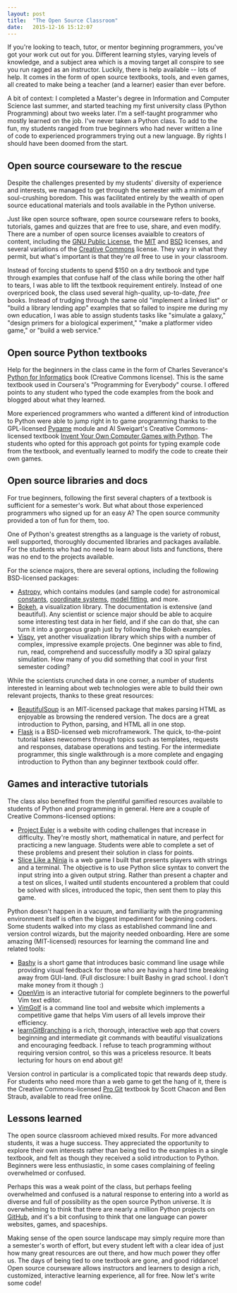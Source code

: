```yaml
---
layout: post
title:  "The Open Source Classroom"
date:   2015-12-16 15:12:07
---
```


If you're looking to teach, tutor, or mentor beginning programmers, you've got your work cut out for you. Different learning styles, varying levels of knowledge, and a subject area which is a moving target all conspire to see you run ragged as an instructor. Luckily, there is help available -- lots of help. It comes in the form of open source textbooks, tools, and even games, all created to make being a teacher (and a learner) easier than ever before.

A bit of context: I completed a Master's degree in Information and Computer Science last summer, and started teaching my first university class (Python Programming) about two weeks later. I'm a self-taught programmer who mostly learned on the job. I've never taken a Python class. To add to the fun, my students ranged from true beginners who had never written a line of code to experienced programmers trying out a new language. By rights I should have been doomed from the start.

## Open source courseware to the rescue

Despite the challenges presented by my students' diversity of experience and interests, we managed to get through the semester with a minimum of soul-crushing boredom. This was facilitated entirely by the wealth of open source educational materials and tools available in the Python universe. 

Just like open source software, open source courseware refers to books, tutorials, games and quizzes that are free to use, share, and even modify. There are a number of open source licenses avaialble to creators of content, including  the [GNU Public License](http://opensource.org/licenses/gpl-license), the [MIT](http://opensource.org/licenses/MIT) and [BSD](http://opensource.org/licenses/BSD-2-Clause) licenses, and several variations of the [Creative Commons](https://creativecommons.org/licenses/) license. They vary in what they permit, but what's important is that they're _all_ free to use in your classroom.

Instead of forcing students to spend $150 on a dry textbook and type through examples that confuse half of the class while boring the other half to tears, I was able to lift the textbook requirement entirely. Instead of one overpriced book, the class used several high-quality, up-to-date, _free_ books. Instead of trudging through the same old "implement a linked list" or "build a library lending app" examples that so failed to inspire me during my own education, I was able to assign students tasks like "simulate a galaxy," "design primers for a biological experiment," "make a platformer video game," or "build a web service."

## Open source Python textbooks

Help for the beginners in the class came in the form of Charles Severance's [Python for Informatics](http://www.pythonlearn.com/html-270/) book (Creative Commons license). This is the same textbook used in Coursera's "Programming for Everybody" course.  I offered points to any student who typed the code examples from the book and blogged about what they learned.

More experienced programmers who wanted a different kind of introduction to Python were able to jump right in to game programming thanks to the GPL-licensed [Pygame](http://www.pygame.org) module and Al Sweigart's Creative Commons-licensed textbook [Invent Your Own Computer Games with Python](http://inventwithpython.com/chapters/). The students who opted for this approach got points for typing example code from the textbook, and eventually learned to modify the code to create their own games.

## Open source libraries and docs

For true beginners, following the first several chapters of a textbook is sufficient for a semester's work. But what about those experienced programmers who signed up for an easy A? The open source community provided a ton of fun for them, too.

One of Python's greatest strengths as a language is the variety of robust, well supported, thoroughly documented libraries and packages available. For the students who had no need to learn about lists and functions, there was no end to the projects available.

For the science majors, there are several options, including the following BSD-licensed packages:

- [Astropy](http://www.astropy.org/), which contains modules (and sample code) for astronomical [constants](http://docs.astropy.org/en/stable/constants/index.html), [coordinate systems](http://docs.astropy.org/en/stable/coordinates/index.html), [model fitting](http://docs.astropy.org/en/stable/modeling/index.html), and more. 
- [Bokeh](http://bokeh.pydata.org/en/latest/), a visualization library. The documentation is extensive (and beautiful). Any scientist or science major should be able to acquire some interesting test data in her field, and if she can do that, she can turn it into a gorgeous graph just by following the Bokeh examples.
- [Vispy](http://vispy.org/), yet another visualization library which ships with a number of complex, impressive example projects. One beginner was able to find, run, read, comprehend and successfully modify a 3D spiral galazy simulation. How many of you did something that cool in your first semester coding?

While the scientists crunched data in one corner, a number of students interested in learning about web technologies were able to build their own relevant projects, thanks to these great resources:

- [BeautifulSoup](http://www.crummy.com/software/BeautifulSoup/bs4/doc/) is an MIT-licensed package that makes parsing HTML as enjoyable as browsing the rendered version. The docs are a great introduction to Python, parsing, and HTML all in one stop.
- [Flask](http://flask.pocoo.org/docs/0.10/tutorial/) is a BSD-licensed web microframework. The quick, to-the-point tutorial takes newcomers through topics such as templates, requests and responses, database operations and testing. For the intermediate programmer, this single walkthrough is a more complete and engaging introduction to Python than any beginner textbook could offer.

## Games and interactive tutorials

The class also benefited from the plentiful gamified resources available to students of Python and programming in general. Here are a couple of Creative Commons-licensed options:

- [Project Euler](https://projecteuler.net/) is a website with coding challenges that increase in difficulty. They're mostly short, mathematical in nature, and perfect for practicing a new language. Students were able to complete a set of these problems and present their solution in class for points.
- [Slice Like a Ninja](http://bruab.github.io/slice_like_a_ninja/) is a web game I built that presents players with strings and a terminal. The objective is to use Python slice syntax to convert the input string into a given output string. Rather than present a chapter and a test on slices, I waited until students encountered a problem that could be solved with slices, introduced the topic, then sent them to play this game.

Python doesn't happen in a vacuum, and familiarity with the programming environment itself is often the biggest impediment for beginning coders. Some students walked into my class as established command line and version control wizards, but the majority needed onboarding. Here are some amazing (MIT-licensed) resources for learning the command line and related tools:

- [Bashy](http://playbashy.com/) is a short game that introduces basic command line usage while providing visual feedback for those who are having a hard time breaking away from GUI-land. (Full disclosure: I built Bashy in grad school. I don't make money from it though :)
- [OpenVim](http://www.openvim.com/tutorial.html) is an interactive tutorial for complete beginners to the powerful Vim text editor.
- [VimGolf](http://vimgolf.com/) is a command line tool and website which implements a competitive game that helps Vim users of all levels improve their efficiency.
- [learnGitBranching](http://pcottle.github.io/learnGitBranching/) is a rich, thorough, interactive web app that covers beginning and intermediate git commands with beautiful visualizations and encouraging feedback. I refuse to teach programming without requiring version control, so this was a priceless resource. It beats lecturing for hours on end about git!

Version control in particular is a complicated topic that rewards deep study. For students who need more than a web game to get the hang of it, there is the Creative Commons-licensed [Pro Git](https://git-scm.com/book/en/v2) textbook by Scott Chacon and Ben Straub, available to read free online.

## Lessons learned

The open source classroom achieved mixed results. For more advanced students, it was a huge success. They appreciated the opportunity to explore their own interests rather than being tied to the examples in a single textbook, and felt as though they received a solid introduction to Python. Beginners were less enthusiastic, in some cases complaining of feeling overwhelmed or confused. 

Perhaps this was a weak point of the class, but perhaps feeling overwhelmed and confused is a natural response to entering into a world as diverse and full of possibility as the open source Python universe. It _is_ overwhelming to think that there are nearly a million Python projects on [GitHub](https://github.com/search?utf8=%E2%9C%93&q=language%3APython&type=Repositories&ref=advsearch&l=Python&l=), and it's a bit confusing to think that one language can power websites, games, and spaceships. 

Making sense of the open source landscape may simply require more than a semester's worth of effort, but every student left with a clear idea of just how many great resources are out there, and how much power they offer us. The days of being tied to one textbook are gone, and good riddance! Open source courseware allows instructors and learners to design a rich, customized, interactive learning experience, all for free. Now let's write some code!
